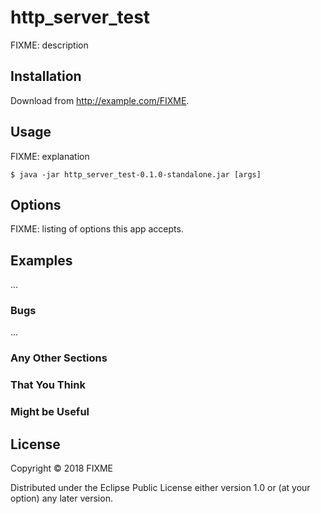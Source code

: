 # http_server_test

FIXME: description

## Installation

Download from http://example.com/FIXME.

## Usage

FIXME: explanation

    $ java -jar http_server_test-0.1.0-standalone.jar [args]

## Options

FIXME: listing of options this app accepts.

## Examples

...

### Bugs

...

### Any Other Sections
### That You Think
### Might be Useful

## License

Copyright © 2018 FIXME

Distributed under the Eclipse Public License either version 1.0 or (at
your option) any later version.
